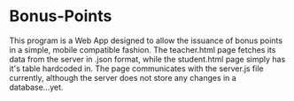 # Bonus-Points
This program is a Web App designed to allow the issuance of
bonus points in a simple, mobile compatible fashion.
The teacher.html page fetches its data from the server in
.json format, while the student.html page simply has it's
table hardcoded in. The page communicates with the server.js
file currently, although the server does not store any changes
in a database...yet.
